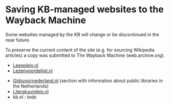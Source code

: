 # Saving KB-managed websites to the Wayback Machine

Some websites managed by the KB will change or be discontinued in the near future.

To preserve the current content of the site (e.g. for sourcing Wikipedia articles) a copy was submitted to The Wayback Machine (web.archive.org).

* [Leesplein.nl](https://github.com/ookgezellig/SaveToWaybackMachine/tree/master/Leesplein)
* [Lezenvoordelijst.nl](https://github.com/ookgezellig/SaveToWaybackMachine/tree/master/LezenVoorDeLijst)
<!--* [Literaireprijzen.nl](https://github.com/ookgezellig/SaveToWaybackMachine/tree/master/LiterairePrijzennl)-->
* [Gidsvoornederland.nl](https://www.gidsvoornederland.nl/werken-met-gids/meerwaarde-voor-bibliotheken/bibliotheken-in-nederland) (section with information about public libraries in the Netherlands)
* [Literatuurplein.nl](https://github.com/ookgezellig/SaveToWaybackMachine/tree/master/Literatuurplein)
* kb.nl : todo
